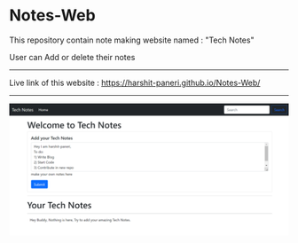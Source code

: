 # Notes-Web
This repository contain note making website named : "Tech Notes" 


User can Add or delete their notes
__________________________________________________
Live link of this website : https://harshit-paneri.github.io/Notes-Web/
__________________________________________________
<img src="/ImagesOfApplication/add1.png">
